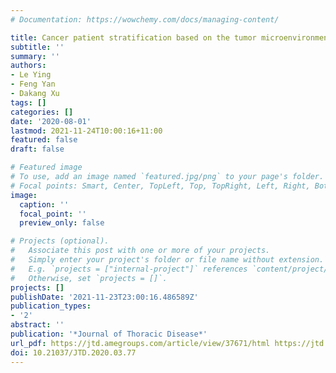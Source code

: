 ```yaml
---
# Documentation: https://wowchemy.com/docs/managing-content/

title: Cancer patient stratification based on the tumor microenvironment
subtitle: ''
summary: ''
authors:
- Le Ying
- Feng Yan
- Dakang Xu
tags: []
categories: []
date: '2020-08-01'
lastmod: 2021-11-24T10:00:16+11:00
featured: false
draft: false

# Featured image
# To use, add an image named `featured.jpg/png` to your page's folder.
# Focal points: Smart, Center, TopLeft, Top, TopRight, Left, Right, BottomLeft, Bottom, BottomRight.
image:
  caption: ''
  focal_point: ''
  preview_only: false

# Projects (optional).
#   Associate this post with one or more of your projects.
#   Simply enter your project's folder or file name without extension.
#   E.g. `projects = ["internal-project"]` references `content/project/deep-learning/index.md`.
#   Otherwise, set `projects = []`.
projects: []
publishDate: '2021-11-23T23:00:16.486589Z'
publication_types:
- '2'
abstract: ''
publication: '*Journal of Thoracic Disease*'
url_pdf: https://jtd.amegroups.com/article/view/37671/html https://jtd.amegroups.com/article/view/37671
doi: 10.21037/JTD.2020.03.77
---
```

